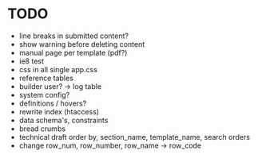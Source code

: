 TODO
=======

* line breaks in submitted content?
* show warning before deleting content
* manual page per template (pdf?)
* ie8 test
* css in all single app.css
* reference tables
* builder user? -> log table
* system config?
* definitions / hovers?
* rewrite index (htaccess)
* data schema's, constraints
* bread crumbs
* technical draft order by, section_name, template_name, search orders
* change row_num, row_number, row_name -> row_code
